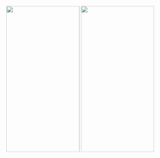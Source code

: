 
<img src = "https://user-images.githubusercontent.com/53982895/215266702-8c2427dd-5549-4ab9-8c0d-7671a2203d5e.png" width = "200" height = "400">  <img src = "https://user-images.githubusercontent.com/53982895/215266791-9f03a9e6-03bf-4cb0-b057-92f32b26fe8a.png" width = "200" height = "400">
